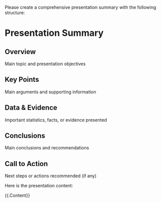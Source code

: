 Please create a comprehensive presentation summary with the following structure:

# Presentation Summary

## Overview
Main topic and presentation objectives

## Key Points
Main arguments and supporting information

## Data & Evidence
Important statistics, facts, or evidence presented

## Conclusions
Main conclusions and recommendations

## Call to Action
Next steps or actions recommended (if any)

Here is the presentation content:

{{.Content}}
